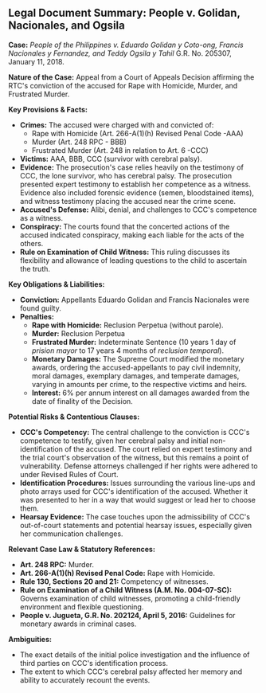 ## Legal Document Summary: People v. Golidan, Nacionales, and Ogsila

**Case:** *People of the Philippines v. Eduardo Golidan y Coto-ong, Francis Nacionales y Fernandez, and Teddy Ogsila y Tahil* G.R. No. 205307, January 11, 2018.

**Nature of the Case:** Appeal from a Court of Appeals Decision affirming the RTC's conviction of the accused for Rape with Homicide, Murder, and Frustrated Murder.

**Key Provisions & Facts:**

*   **Crimes:** The accused were charged with and convicted of:
    *   Rape with Homicide (Art. 266-A(1)(h) Revised Penal Code -AAA)
    *   Murder (Art. 248 RPC - BBB)
    *   Frustrated Murder (Art. 248 in relation to Art. 6 -CCC)
*   **Victims:** AAA, BBB, CCC (survivor with cerebral palsy).
*   **Evidence:** The prosecution's case relies heavily on the testimony of CCC, the lone survivor, who has cerebral palsy. The prosecution presented expert testimony to establish her competence as a witness. Evidence also included forensic evidence (semen, bloodstained items), and witness testimony placing the accused near the crime scene.
*   **Accused's Defense:** Alibi, denial, and challenges to CCC's competence as a witness.
*   **Conspiracy:** The courts found that the concerted actions of the accused indicated conspiracy, making each liable for the acts of the others.
*   **Rule on Examination of Child Witness:** This ruling discusses its flexibility and allowance of leading questions to the child to ascertain the truth.

**Key Obligations & Liabilities:**

*   **Conviction:** Appellants Eduardo Golidan and Francis Nacionales were found guilty.
*   **Penalties:**
    *   **Rape with Homicide:** Reclusion Perpetua (without parole).
    *   **Murder:** Reclusion Perpetua
    *   **Frustrated Murder:** Indeterminate Sentence (10 years 1 day of *prision mayor* to 17 years 4 months of *reclusion temporal*).
    *   **Monetary Damages:** The Supreme Court modified the monetary awards, ordering the accused-appellants to pay civil indemnity, moral damages, exemplary damages, and temperate damages, varying in amounts per crime, to the respective victims and heirs.
    *   **Interest:** 6% per annum interest on all damages awarded from the date of finality of the Decision.

**Potential Risks & Contentious Clauses:**

*   **CCC's Competency:** The central challenge to the conviction is CCC's competence to testify, given her cerebral palsy and initial non-identification of the accused. The court relied on expert testimony and the trial court's observation of the witness, but this remains a point of vulnerability. Defense attorneys challenged if her rights were adhered to under Revised Rules of Court.
*   **Identification Procedures:** Issues surrounding the various line-ups and photo arrays used for CCC's identification of the accused. Whether it was presented to her in a way that would suggest or lead her to choose them.
*   **Hearsay Evidence:** The case touches upon the admissibility of CCC's out-of-court statements and potential hearsay issues, especially given her communication challenges.

**Relevant Case Law & Statutory References:**

*   **Art. 248 RPC:** Murder.
*   **Art. 266-A(1)(h) Revised Penal Code:** Rape with Homicide.
*   **Rule 130, Sections 20 and 21:** Competency of witnesses.
*   **Rule on Examination of a Child Witness (A.M. No. 004-07-SC):** Governs examination of child witnesses, promoting a child-friendly environment and flexible questioning.
*   **People v. Jugueta, G.R. No. 202124, April 5, 2016:** Guidelines for monetary awards in criminal cases.

**Ambiguities:**

*   The exact details of the initial police investigation and the influence of third parties on CCC's identification process.
*   The extent to which CCC's cerebral palsy affected her memory and ability to accurately recount the events.
